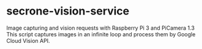 # secrone-vision-service
Image capturing and vision requests with Raspberry Pi 3 and PiCamera 1.3
This script captures images in an infinite loop and process them by Google Cloud Vision API.
